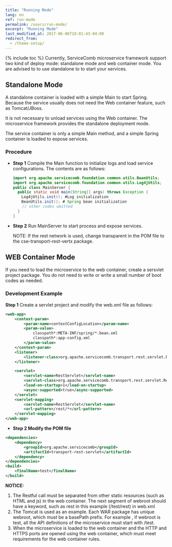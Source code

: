 ```yaml
---
title: "Running Mode"
lang: en
ref: run-mode
permalink: /users/run-mode/
excerpt: "Running Mode"
last_modified_at: 2017-06-06T10:01:43-04:00
redirect_from:
  - /theme-setup/
---
```


{% include toc %}
Currently, ServiceComb microservice framework support two kind of deploy mode: standalone mode and web container mode. You are advised to to use standalone to to start your services.
## Standalone Mode
A standalone container is loaded with a simple Main to start Spring. Because the service usually does not need the Web container feature, such as Tomcat/JBoss.

It is not necessary to unload services using the Web container. The microservice framework provides the standalone deployment mode.

The service container is only a simple Main method, and a simple Spring container is loaded to expose services.

### Procedure

* **Step 1**  Compile the Main function to initialize logs and load service configurations. The contents are as follows:

   ```java
   import org.apache.servicecomb.foundation.common.utils.BeanUtils;
   import org.apache.servicecomb.foundation.common.utils.Log4jUtils;
   public class MainServer {
     public static void main(String[] args) throws Exception {
     　Log4jUtils.init(); #Log initialization
     　BeanUtils.init(); # Spring bean initialization
       // other codes omitted
     }
   }
   ```

* **Step 2** Run MainServer to start process and expose services.

   NOTE: If the rest network is used, change transparent in the POM file to the cse-transport-rest-vertx package.

## WEB Container Mode
If you need to load the microservice to the web container, create a sersvlet project package. You do not need to write or write a small number of boot codes as needed.

### Development Example

**Step 1** Create a servlet project and modify the web.xml file as follows:

```xml
<web-app>
    <context-param>
        <param-name>contextConfigLocation</param-name>
        <param-value>
            classpath*:META-INF/spring/*.bean.xml
            classpath*:app-config.xml
        </param-value>
    </context-param>
    <listener>
        <listener-class>org.apache.servicecomb.transport.rest.servlet.RestServletContextListener</listener-class>
    </listener>

    <servlet>
        <servlet-name>RestServlet</servlet-name>
        <servlet-class>org.apache.servicecomb.transport.rest.servlet.RestServlet</servlet-class>
        <load-on-startup>1</load-on-startup>
        <async-supported>true</async-supported>
    </servlet>
    <servlet-mapping>
        <servlet-name>RestServlet</servlet-name>
        <url-pattern>/rest/*</url-pattern>
    </servlet-mapping>
</web-app>
```

* **Step 2 Modify the POM file**

```xml
<dependencies>
    <dependency>
        <groupId>org.apache.servicecomb</groupId>
        <artifactId>transport-rest-servlet</artifactId>
    </dependency>
</dependencies>
<build>
    <finalName>test</finalName>
</build>
```

**NOTICE:**
1. The Restful call must be separated from other static resources (such as HTML and js) in the web container. The next segment of webroot should have a keyword, such as rest in this example (/test/rest) in web.xml
2. The Tomcat is used as an example. Each WAR package has unique webroot, which must be a basePath prefix. For example , if webroot is test, all the API definitions of the microservice must start with /test.
3. When the microservice is loaded to the web container and the HTTP and HTTPS ports are opened using the web container, which must meet requirements for the web container rules.
